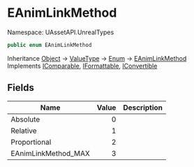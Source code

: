 # EAnimLinkMethod

Namespace: UAssetAPI.UnrealTypes

```csharp
public enum EAnimLinkMethod
```

Inheritance [Object](https://docs.microsoft.com/en-us/dotnet/api/system.object) → [ValueType](https://docs.microsoft.com/en-us/dotnet/api/system.valuetype) → [Enum](https://docs.microsoft.com/en-us/dotnet/api/system.enum) → [EAnimLinkMethod](./uassetapi.unrealtypes.eanimlinkmethod.md)<br>
Implements [IComparable](https://docs.microsoft.com/en-us/dotnet/api/system.icomparable), [IFormattable](https://docs.microsoft.com/en-us/dotnet/api/system.iformattable), [IConvertible](https://docs.microsoft.com/en-us/dotnet/api/system.iconvertible)

## Fields

| Name | Value | Description |
| --- | --: | --- |
| Absolute | 0 |  |
| Relative | 1 |  |
| Proportional | 2 |  |
| EAnimLinkMethod_MAX | 3 |  |
